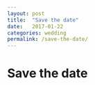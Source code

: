 ```yaml
---
layout: post
title:  "Save the date"
date:   2017-01-22
categories: wedding
permalink: /save-the-date/
---
```


# Save the date
